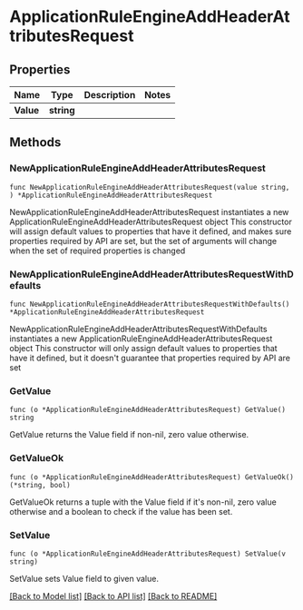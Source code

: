 # ApplicationRuleEngineAddHeaderAttributesRequest

## Properties

Name | Type | Description | Notes
------------ | ------------- | ------------- | -------------
**Value** | **string** |  | 

## Methods

### NewApplicationRuleEngineAddHeaderAttributesRequest

`func NewApplicationRuleEngineAddHeaderAttributesRequest(value string, ) *ApplicationRuleEngineAddHeaderAttributesRequest`

NewApplicationRuleEngineAddHeaderAttributesRequest instantiates a new ApplicationRuleEngineAddHeaderAttributesRequest object
This constructor will assign default values to properties that have it defined,
and makes sure properties required by API are set, but the set of arguments
will change when the set of required properties is changed

### NewApplicationRuleEngineAddHeaderAttributesRequestWithDefaults

`func NewApplicationRuleEngineAddHeaderAttributesRequestWithDefaults() *ApplicationRuleEngineAddHeaderAttributesRequest`

NewApplicationRuleEngineAddHeaderAttributesRequestWithDefaults instantiates a new ApplicationRuleEngineAddHeaderAttributesRequest object
This constructor will only assign default values to properties that have it defined,
but it doesn't guarantee that properties required by API are set

### GetValue

`func (o *ApplicationRuleEngineAddHeaderAttributesRequest) GetValue() string`

GetValue returns the Value field if non-nil, zero value otherwise.

### GetValueOk

`func (o *ApplicationRuleEngineAddHeaderAttributesRequest) GetValueOk() (*string, bool)`

GetValueOk returns a tuple with the Value field if it's non-nil, zero value otherwise
and a boolean to check if the value has been set.

### SetValue

`func (o *ApplicationRuleEngineAddHeaderAttributesRequest) SetValue(v string)`

SetValue sets Value field to given value.



[[Back to Model list]](../README.md#documentation-for-models) [[Back to API list]](../README.md#documentation-for-api-endpoints) [[Back to README]](../README.md)


